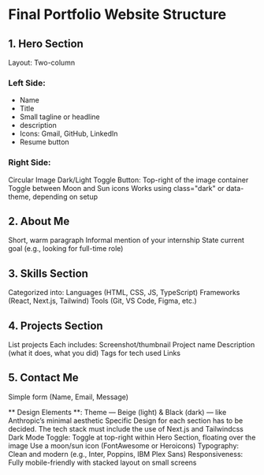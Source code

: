 # Final Portfolio Website Structure
## 1. Hero Section
Layout: Two-column
### Left Side:

- Name
- Title
- Small tagline or headline
- description
- Icons: Gmail, GitHub, LinkedIn
- Resume button

### Right Side:
Circular Image
Dark/Light Toggle Button:
Top-right of the image container
Toggle between Moon and Sun icons
Works using class="dark" or data-theme, depending on setup

## 2. About Me
Short, warm paragraph
Informal mention of your internship
State current goal (e.g., looking for full-time role)

## 3. Skills Section
Categorized into:
Languages (HTML, CSS, JS, TypeScript)
Frameworks (React, Next.js, Tailwind)
Tools (Git, VS Code, Figma, etc.)

## 4. Projects Section
List projects
Each includes:
Screenshot/thumbnail
Project name
Description (what it does, what you did)
Tags for tech used
Links

## 5. Contact Me
Simple form (Name, Email, Message)

** Design Elements **: Theme — Beige (light) & Black (dark) — like Anthropic’s minimal aesthetic
Specific Design for each section has to be decided. The tech stack must include the use of Next.js and Tailwindcss
Dark Mode Toggle:
Toggle at top-right within Hero Section, floating over the image
Use a moon/sun icon (FontAwesome or Heroicons)
Typography: Clean and modern (e.g., Inter, Poppins, IBM Plex Sans)
Responsiveness: Fully mobile-friendly with stacked layout on small screens
